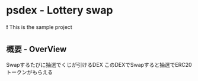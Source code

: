 # psdex - Lottery swap

❗ This is the sample project

## 概要 - OverView

Swapするたびに抽選でくじが引けるDEX
このDEXでSwapすると抽選でERC20トークンがもらえる


